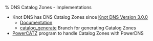 % DNS Catalog Zones - Implementations

* Knot DNS has DNS Catalog Zones since [Knot DNS Version 3.0.0](https://www.knot-dns.cz/2020-09-09-version-300.html)
  * [Documentation](https://www.knot-dns.cz/docs/3.0/html/configuration.html#catalog-zones)
  * [catalog_generate](https://gitlab.nic.cz/knot/knot-dns/-/tree/catalog_generate) Branch for generating Catalog Zones
* [PowerCATZ](https://github.com/PowerDNS/powercatz/) program to handle Catalog Zones with PowerDNS

